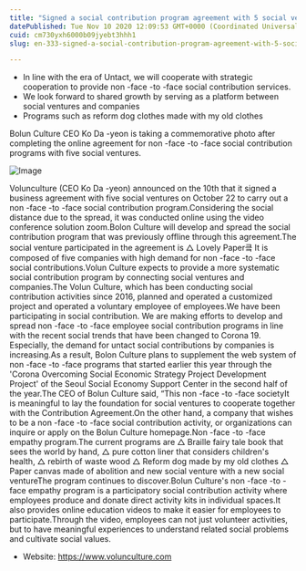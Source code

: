 ```yaml
---
title: "Signed a social contribution program agreement with 5 social ventures with Bolun Culture and Social Ventures"
datePublished: Tue Nov 10 2020 12:09:53 GMT+0000 (Coordinated Universal Time)
cuid: cm730yxh6000b09jyebt3hhh1
slug: en-333-signed-a-social-contribution-program-agreement-with-5-social-ventures-with-bolun-culture-and-social-ventures

---
```



- In line with the era of Untact, we will cooperate with strategic cooperation to provide non -face -to -face social contribution services.
- We look forward to shared growth by serving as a platform between social ventures and companies
- Programs such as reform dog clothes made with my old clothes

Bolun Culture CEO Ko Da -yeon is taking a commemorative photo after completing the online agreement for non -face -to -face social contribution programs with five social ventures.

![Image](https://cdn.hashnode.com/res/hashnode/image/upload/v1739432111647/11b8855c-9259-4ddd-9a09-e4dad71f7b91.jpeg)

Volunculture (CEO Ko Da -yeon) announced on the 10th that it signed a business agreement with five social ventures on October 22 to carry out a non -face -to -face social contribution program.Considering the social distance due to the spread, it was conducted online using the video conference solution zoom.Bolon Culture will develop and spread the social contribution program that was previously offline through this agreement.The social venture participated in the agreement is △ Lovely Paper킄 It is composed of five companies with high demand for non -face -to -face social contributions.Volun Culture expects to provide a more systematic social contribution program by connecting social ventures and companies.The Volun Culture, which has been conducting social contribution activities since 2016, planned and operated a customized project and operated a voluntary employee of employees.We have been participating in social contribution. We are making efforts to develop and spread non -face -to -face employee social contribution programs in line with the recent social trends that have been changed to Corona 19. Especially, the demand for untact social contributions by companies is increasing.As a result, Bolon Culture plans to supplement the web system of non -face -to -face programs that started earlier this year through the 'Corona Overcoming Social Economic Strategy Project Development Project' of the Seoul Social Economy Support Center in the second half of the year.The CEO of Bolun Culture said, “This non -face -to -face societyIt is meaningful to lay the foundation for social ventures to cooperate together with the Contribution Agreement.On the other hand, a company that wishes to be a non -face -to -face social contribution activity, or organizations can inquire or apply on the Bolun Culture homepage.Non -face -to -face empathy program.The current programs are △ Braille fairy tale book that sees the world by hand, △ pure cotton liner that considers children's health, △ rebirth of waste wood △ Reform dog made by my old clothes △ Paper canvas made of abolition and new social venture with a new social ventureThe program continues to discover.Bolun Culture's non -face -to -face empathy program is a participatory social contribution activity where employees produce and donate direct activity kits in individual spaces.It also provides online education videos to make it easier for employees to participate.Through the video, employees can not just volunteer activities, but to have meaningful experiences to understand related social problems and cultivate social values.

- Website: https://www.volunculture.com